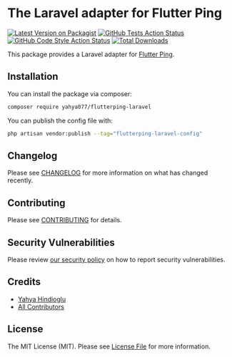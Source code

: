 # The Laravel adapter for Flutter Ping

[![Latest Version on Packagist](https://img.shields.io/packagist/v/yahya077/flutterping-laravel.svg?style=flat-square)](https://packagist.org/packages/yahya077/flutterping-laravel)
[![GitHub Tests Action Status](https://img.shields.io/github/actions/workflow/status/yahya077/flutterping-laravel/run-tests.yml?branch=main&label=tests&style=flat-square)](https://github.com/yahya077/flutterping-laravel/actions?query=workflow%3Arun-tests+branch%3Amain)
[![GitHub Code Style Action Status](https://img.shields.io/github/actions/workflow/status/yahya077/flutterping-laravel/fix-php-code-style-issues.yml?branch=main&label=code%20style&style=flat-square)](https://github.com/yahya077/flutterping-laravel/actions?query=workflow%3A"Fix+PHP+code+style+issues"+branch%3Amain)
[![Total Downloads](https://img.shields.io/packagist/dt/yahya077/flutterping-laravel.svg?style=flat-square)](https://packagist.org/packages/yahya077/flutterping-laravel)

This package provides a Laravel adapter for [Flutter Ping](https://docs.flutterping.com/).

## Installation

You can install the package via composer:

```bash
composer require yahya077/flutterping-laravel
```

You can publish the config file with:

```bash
php artisan vendor:publish --tag="flutterping-laravel-config"
```

## Changelog

Please see [CHANGELOG](CHANGELOG.md) for more information on what has changed recently.

## Contributing

Please see [CONTRIBUTING](CONTRIBUTING.md) for details.

## Security Vulnerabilities

Please review [our security policy](../../security/policy) on how to report security vulnerabilities.

## Credits

- [Yahya Hindioglu](https://github.com/yahya077)
- [All Contributors](../../contributors)

## License

The MIT License (MIT). Please see [License File](LICENSE.md) for more information.
